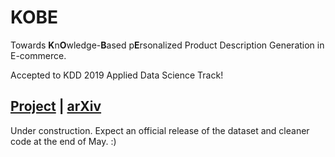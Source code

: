# KOBE

Towards **K**n**O**wledge-**B**ased p**E**rsonalized Product Description Generation in E-commerce.

Accepted to KDD 2019 Applied Data Science Track!

## [Project](https://sites.google.com/view/kobe2019) | [arXiv](https://arxiv.org/abs/1903.12457)

Under construction. Expect an official release of the dataset and cleaner code at the end of May. :)

